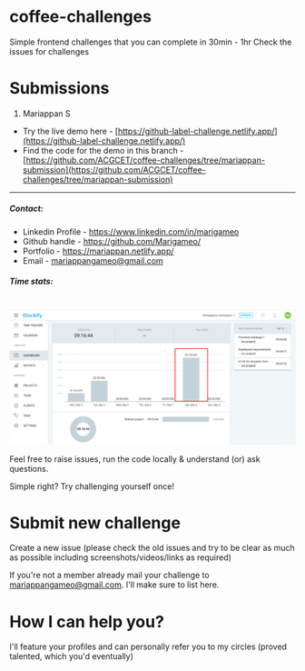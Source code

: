 # coffee-challenges
Simple frontend challenges that you can complete in 30min - 1hr
Check the issues for challenges

# Submissions

1. Mariappan S 

- Try the live demo here - [https://github-label-challenge.netlify.app/](https://github-label-challenge.netlify.app/)
- Find the code for the demo in this branch - [https://github.com/ACGCET/coffee-challenges/tree/mariappan-submission](https://github.com/ACGCET/coffee-challenges/tree/mariappan-submission)

-------------------------------------------------------------------------

##### Contact: 

- Linkedin Profile - https://www.linkedin.com/in/marigameo
- Github handle - https://github.com/Marigameo/
- Portfolio - https://mariappan.netlify.app/
- Email - mariappangameo@gmail.com

##### Time stats: 
<br/>
<img src='./assets/mariappan.png' alt='image-stats-sub1'>

Feel free to raise issues, run the code locally & understand (or) ask questions.

Simple right? Try challenging yourself once!
# Submit new challenge
Create a new issue (please check the old issues and try to be clear as much as possible including screenshots/videos/links as required)

If you're not a member already mail your challenge to mariappangameo@gmail.com. I'll make sure to list here. 


# How I can help you? 

I'll feature your profiles and can personally refer you to my circles (proved talented, which you'd eventually)
